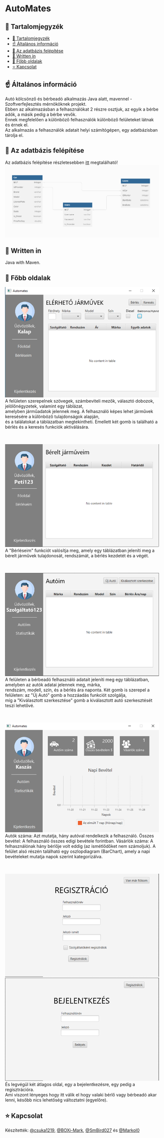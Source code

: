 # AutoMates
## 📖 Tartalomjegyzék
- [📖 Tartalomjegyzék](#-tartalomjegyzék)
- [☝️ Általános információ](#️-általános-információ)
- [📝 Az adatbázis felépítése](#-az-adatbázis-felépítése)
- [📝 Written in](#-written-in)
- [📝 Főbb oldalak](#-főbb-oldalak)
- [⭐️ Kapcsolat](#️-kapcsolat)



## ☝️ Általános információ
Autó kölcsönző és bérbeadó alkalmazás Java alatt, mavennel - Szoftverfejlesztés mérnököknek projekt.<br />
Ebben az alkalmazásban a felhasználókat 2 részre osztjuk, az egyik a bérbe adók, a másik pedig a bérbe vevők.<br />
Ennek megfelelően a különböző felhasználók különböző felületeket látnak és érnek el.<br />
Az alkalmazás a felhasználók adatait helyi számítógépen, egy adatbázisban tárolja el.



## 📝 Az adatbázis felépítése
Az adatbázis felépítése részletesebben [itt](https://dbdiagram.io/d/652e9ed5ffbf5169f0df1ae0) megtalálható!
![Database.png](./rendszerterv/Database.png)<br />



## 📝 Written in
Java with Maven.


## 📝 Főbb oldalak
![fooldal.png](./rendszerterv/fooldal.png)<br />
A felületen szerepelnek szövegek, számbeviteli mezők, választó dobozok, jelölőnégyzetek, valamint egy táblázat,<br />
amelyben járműadatok jelennek meg. A felhasználó képes lehet járművek keresésére a különböző tulajdonságok alapján,<br />
és a találatokat a táblázatban megtekintheti. Emellett két gomb is található a bérlés és a keresés funkciók aktiválására.<br /><br /><br />


![béreltkocsik_bérlő.png](./rendszerterv/béreltkocsik_bérlő.png)<br />
 A "Bérléseim" funkciót valósítja meg, amely egy táblázatban jeleníti meg a bérelt járművek tulajdonosát, rendszámát, a bérlés kezdetét és a végét.<br /><br /><br />

 ![Autoim_Szolgáltató.png](./rendszerterv/Autoim_Szolgáltató.png)<br />
 A felületen a bérbeadó felhasználó adatait jeleníti meg egy táblázatban, amelyben az autók adatai jelennek meg, márka,<br />
 rendszám, modell, szín, és a bérlés ára naponta. Két gomb is szerepel a felületen: az "Új Autó" gomb a hozzáadás funkciót szolgálja,<br />
 míg a "Kiválasztott szerkesztése" gomb a kiválasztott autó szerkesztését teszi lehetővé.<br /><br /><br />

 ![statisztika.png](./rendszerterv/statisztika.png)<br />
 Autók száma: Azt mutatja, hány autóval rendelkezik a felhasználó.
 Összes bevétel: A felhasználó összes edigi bevétele forintban.
 Vásárlók száma: A felhasználónak hány bérlője volt eddig (az ismétlődőket nem számoljuk).
 A felület alsó részén található egy oszlopdiagram (BarChart), amely a napi bevételeket mutatja napok szerint kategorizálva.<br /><br /><br />

 ![signup.png](./rendszerterv/signup.png)<br />
 ![login.png](./rendszerterv/login.png)<br />
 És legvégül két átlagos oldal, egy a bejelentkezésre, egy pedig a regisztrációra.<br />
 Ami viszont lényeges hogy itt válik el hogy valaki bérlő vagy bérbeadó akar lenni, később nics lehetőség változtatni (egyelőre).


## ⭐️ Kapcsolat
 Készítették: [@csuka1219](https://github.com/csuka1219), [@BOXi-Mark](https://github.com/BOXi-Mark), [@SmBird027](https://github.com/SmBird027) és [@Markol0](https://github.com/Markol0)<br>
